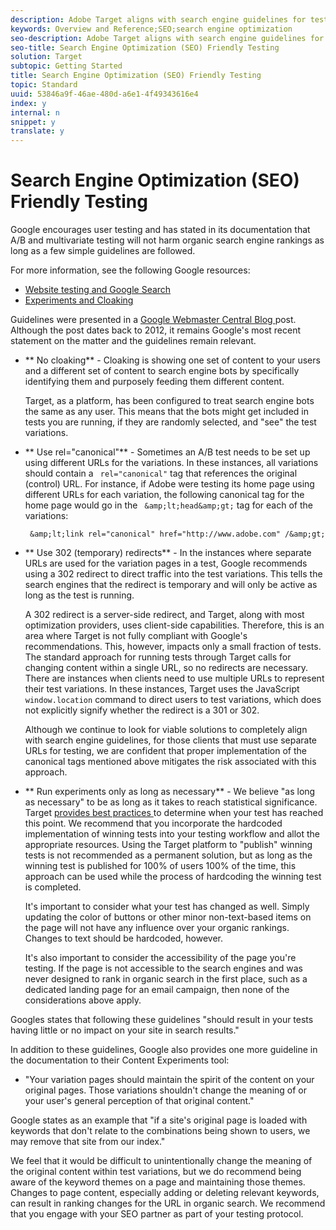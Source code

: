 ```yaml
---
description: Adobe Target aligns with search engine guidelines for testing.
keywords: Overview and Reference;SEO;search engine optimization
seo-description: Adobe Target aligns with search engine guidelines for testing.
seo-title: Search Engine Optimization (SEO) Friendly Testing
solution: Target
subtopic: Getting Started
title: Search Engine Optimization (SEO) Friendly Testing
topic: Standard
uuid: 53846a9f-46ae-480d-a6e1-4f49343616e4
index: y
internal: n
snippet: y
translate: y
---
```


# Search Engine Optimization (SEO) Friendly Testing

Google encourages user testing and has stated in its documentation that A/B and multivariate testing will not harm organic search engine rankings as long as a few simple guidelines are followed. 

For more information, see the following Google resources: 


* [ Website testing and Google Search ](https://webmasters.googleblog.com/2012/08/website-testing-google-search.html)
* [ Experiments and Cloaking ](https://support.google.com/analytics/answer/2576845?hl=en&ref_topic=1745207)


Guidelines were presented in a [ Google Webmaster Central Blog ](https://webmasters.googleblog.com/2012/08/website-testing-google-search.html) post. Although the post dates back to 2012, it remains Google's most recent statement on the matter and the guidelines remain relevant. 

* ** No cloaking** - Cloaking is showing one set of content to your users and a different set of content to search engine bots by specifically identifying them and purposely feeding them different content. 

  Target, as a platform, has been configured to treat search engine bots the same as any user. This means that the bots might get included in tests you are running, if they are randomly selected, and "see" the test variations. 

* ** Use rel="canonical"** - Sometimes an A/B test needs to be set up using different URLs for the variations. In these instances, all variations should contain a ` rel="canonical"` tag that references the original (control) URL. For instance, if Adobe were testing its home page using different URLs for each variation, the following canonical tag for the home page would go in the ` &amp;lt;head&amp;gt;` tag for each of the variations: 

  ` &amp;lt;link rel="canonical" href="http://www.adobe.com" /&amp;gt;` 

* ** Use 302 (temporary) redirects** - In the instances where separate URLs are used for the variation pages in a test, Google recommends using a 302 redirect to direct traffic into the test variations. This tells the search engines that the redirect is temporary and will only be active as long as the test is running. 

  A 302 redirect is a server-side redirect, and Target, along with most optimization providers, uses client-side capabilities. Therefore, this is an area where Target is not fully compliant with Google's recommendations. This, however, impacts only a small fraction of tests. The standard approach for running tests through Target calls for changing content within a single URL, so no redirects are necessary. There are instances when clients need to use multiple URLs to represent their test variations. In these instances, Target uses the JavaScript ` window.location` command to direct users to test variations, which does not explicitly signify whether the redirect is a 301 or 302. 

  Although we continue to look for viable solutions to completely align with search engine guidelines, for those clients that must use separate URLs for testing, we are confident that proper implementation of the canonical tags mentioned above mitigates the risk associated with this approach. 

* ** Run experiments only as long as necessary** - We believe "as long as necessary" to be as long as it takes to reach statistical significance. Target [ provides best practices ](https://docs.adobe.com/content/target-microsite/testcalculator.html) to determine when your test has reached this point. We recommend that you incorporate the hardcoded implementation of winning tests into your testing workflow and allot the appropriate resources. Using the Target platform to "publish" winning tests is not recommended as a permanent solution, but as long as the winning test is published for 100% of users 100% of the time, this approach can be used while the process of hardcoding the winning test is completed. 

  It's important to consider what your test has changed as well. Simply updating the color of buttons or other minor non-text-based items on the page will not have any influence over your organic rankings. Changes to text should be hardcoded, however. 

  It's also important to consider the accessibility of the page you're testing. If the page is not accessible to the search engines and was never designed to rank in organic search in the first place, such as a dedicated landing page for an email campaign, then none of the considerations above apply. 

Googles states that following these guidelines "should result in your tests having little or no impact on your site in search results." 

In addition to these guidelines, Google also provides one more guideline in the documentation to their Content Experiments tool: 


* "Your variation pages should maintain the spirit of the content on your original pages. Those variations shouldn't change the meaning of or your user's general perception of that original content." 



Google states as an example that "if a site's original page is loaded with keywords that don't relate to the combinations being shown to users, we may remove that site from our index." 

We feel that it would be difficult to unintentionally change the meaning of the original content within test variations, but we do recommend being aware of the keyword themes on a page and maintaining those themes. Changes to page content, especially adding or deleting relevant keywords, can result in ranking changes for the URL in organic search. We recommend that you engage with your SEO partner as part of your testing protocol. 
